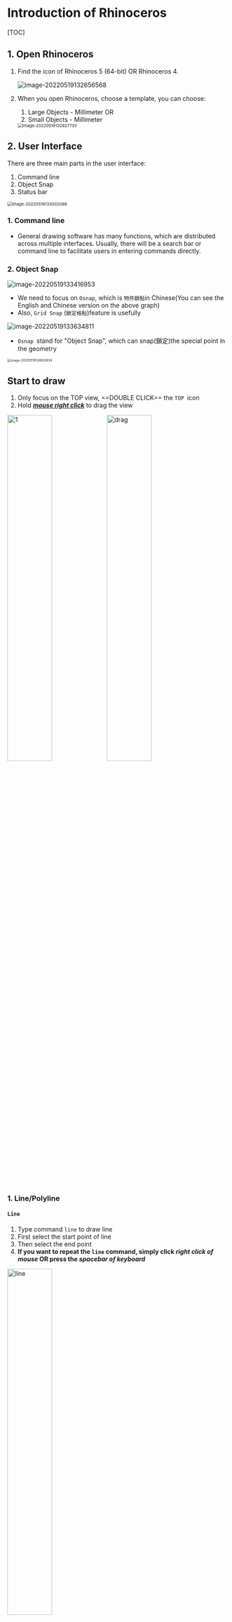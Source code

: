 # Introduction of Rhinoceros

[TOC]

## 1. Open Rhinoceros

1. Find the icon of Rhinoceros 5 (64-bit) OR Rhinoceros 4.

   ![image-20220519132656568](image-20220519132656568.png)

2. When you open Rhinoceros, choose a template, you can choose:

   1. Large Objects - Millimeter OR
   2. Small Objects - Millimeter

   <img src="image-20220519132827730.png" alt="image-20220519132827730" style="zoom:67%;" />

   
## 2. User Interface

There are three main parts in the user interface:

1. Command line
2. Object Snap
3. Status bar

<img src="image-20220519133002088.png" alt="image-20220519133002088" style="zoom:67%;" />

   ### 1. Command line

- General drawing software has many functions, which are distributed across multiple interfaces. Usually, there will be a search bar or command line to facilitate users in entering commands directly.

### 2. Object Snap

![image-20220519133416953](image-20220519133416953.png)

- We need to focus on `Osnap`, which is `物件鎖點`in Chinese(You can see the English and Chinese version on the above graph)
- Also, `Grid Snap` (`鎖定格點`)feature is usefully



![image-20220519133634811](image-20220519133634811.png)

- `Osnap `stand for  "Object Snap", which can snap(鎖定)the special point in the geometry

<img src="image-20220519134602634.png" alt="image-20220519134602634" style="zoom:50%;" />

## Start to draw

1. Only focus on the TOP view, ==DOUBLE CLICK== the `TOP `icon
1. Hold ***<u>mouse right click</u>*** to drag the view

<img src="1.gif" alt="1" style="width:45%;" /><img src="drag.gif" alt="drag" style="width:45%;" />

### 1. Line/Polyline

#### `Line`

1. Type command `line` to draw line
2. First select the start point of line
3. Then select the end point
4. **If you want to repeat the `line` command, simply click *right click of mouse* OR press the *spacebar of keyboard***

<img src="line.gif" alt="line" style="width:45%;" />



To draw a line with certain length:

1. You can select the first point
2. Then input the length of the line, e.g. 10
3. There will be a white line to link the curser, but the black line to show the 10mm length
4. Hold the key `SHIFT` to define the line horizontal(水平) or vertebral(垂直)
5. Click the mouse left click to confirm the line

<img src="line2.gif" alt="line2" style="width:45%;" />



To draw a line with certain angle and length:

1. You can first select the start point
2. Input `<60` and press `ENTER` to constrain the line 60 degree along the x-axis
3. Input `10` and press `ENTER` to constrain the length of line as 10mm
4. Click mouse left to confirm and finish

<img src="line3.gif" alt="line3" style="width:45%;" />

#### `Polyline`

If you want to draw a few continues line segment, you can use command `polyline`

<img src="polyline.gif" alt="polyline" style="width:45%;" />

### 2. Rectangle

1. Use command `rectangle` to draw rectangle
2. There are 3 method to draw:

#### Diagonal mode

The default mode is diagonal mode, just select the 2 corners of the rectangle

<img src="rect.gif" alt="rect" style="width:45%;" />

####  3 point mode

You can type command `P` after the command `rectangle`, or just click the `3 point` in the command line, then you can use 3 point to define a rectangle

<img src="rect_3p.gif" alt="rect_3p" style="width:45%;" />

#### Center mode

Or you can use center method, define the center point of the rectangle, then define the corner

<img src="rect_cen.gif" alt="rect_cen" style="width:45%;" />

### 3. Circle

1. Use command `circle` to draw circle:
2. There are a few method:

#### Center mode

The default mode is center mode, first select the center point of circle, then use command `R` or `D` to define the radius or diameter of the circle

<img src="circle_cen.gif" alt="circle_cen" style="WIDTH:45%;" />

#### 2 point mode

Or use `2 point` mode, define 2 points as the diameter of the circle

<img src="circle_2P.gif" alt="circle_2P" style="WIDTH:45%;" />

### 4. Trim

Use the command `Trim` to trim the extra line.

1. Type command `Trim`
2. Select the objects that you want to trim, then press `spacebar`, `ENTER `OR `mouse right click` to confirm
3. Select the segment that you want to trim to delete it, press `spacebar`, `ENTER `OR `mouse right click` to finish.

<img src="trim.gif" alt="trim" style="width:45%;" />

## Exercise

1. Each grid is 10x10mm

​								PDF version here -->  [week 1.pdf](week 1.pdf) 

![week 1_1](week 1_1.jpg)